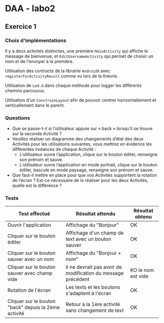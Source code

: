# DAA - labo2

## Exercice 1

### Choix d'implémentations
Il y a deux activités distinctes, une première `MainActivity` qui affiche le message de bienvenue,
et `EditUsernameActivity` qui permet de choisir un nom et de l'envoyer à la première.

Utilisation des contracts de la librairie `AndroidX` avec `registerForActivityResult` comme vu
lors de la théorie.

Utilisation de `Lod.d` dans chaque méthode pour logger les différents chemins parcourus.

Utilisation d'un `ConstrainLayout` afin de pouvoir centrer horizontallement et verticallement dans 
le parent.

### Questions
- Que se passe-t-il si l’utilisateur appuie sur « back » lorsqu’il se trouve sur la seconde Activité ?
- Veuillez réaliser un diagramme des changements d’état des deux Activités pour les utilisations
suivantes, vous mettrez en évidence les différentes instances de chaque Activité :
  - L’utilisateur ouvre l’application, clique sur le bouton éditer, renseigne son prénom et
  sauve.
  - L’utilisateur ouvre l’application en mode portrait, clique sur le bouton éditer, bascule en
  mode paysage, renseigne son prénom et sauve.
- Que faut-il mettre en place pour que vos Activités supportent la rotation de l’écran ? Est-ce
nécessaire de le réaliser pour les deux Activités, quelle est la différence ?

### Tests
| Test effectué                                        | Résultat attendu                                             | Résultat obtenu    |
|------------------------------------------------------|--------------------------------------------------------------|--------------------|
| Ouvrir l'application                                 | Affichage du "Bonjour"                                       | OK                 |
| Cliquer sur le bouton éditer                         | Affichage d'un champ de text avec un bouton sauver           | OK                 |
| Cliquer sur le bouton sauver avec un nom             | Affichage du "Bonjour + nom"                                 | OK                 |
| Cliquer sur le bouton sauver avec champ vide         | Il ne devrait pas avoir de modification du message précédent | KO le nom est vide |
| Rotation de l'écran                                  | Les texts et les boutons s'adaptent à l'écran                | OK                 |
| Cliquer sur le bouton "back" depuis la 2ème activité | Retour à la 1ère activité sans changement de text            | OK                 |